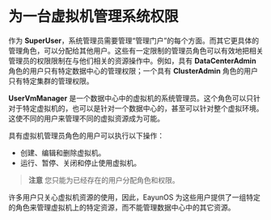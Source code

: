 # 为一台虚拟机管理系统权限

作为 **SuperUser**，系统管理员需要管理“管理门户”的每个方面。而其它更具体的管理角色，可以分配给其他用户。这些有一定限制的管理员角色可以有效地把相关管理员的权限限制在与他们相关的资源操作中。例如，具有 **DataCenterAdmin** 角色的用户只有特定数据中心的管理权限；一个具有 **ClusterAdmin** 角色的用户只有特定集群的管理权限。<br/>

**UserVmManager** 是一个数据中心中的虚拟机的系统管理员。这个角色可以只针对于特定虚拟机的，也可以是针对一个数据中心的，甚至可以针对整个虚拟环境。这使不同的用户来管理不同的虚拟资源成为可能。<br/>

具有虚拟机管理员角色的用户可以执行以下操作：

* 创建、编辑和删除虚拟机。
* 运行、暂停、关闭和停止使用虚拟机。

> **注意**
> 您只能为已经存在的用户分配角色和权限。

许多用户只关心虚拟机资源的使用，因此，EayunOS 为这些用户提供了一组特定的角色来管理虚拟机上的特定资源，而不能管理数据中心中的其它资源。
